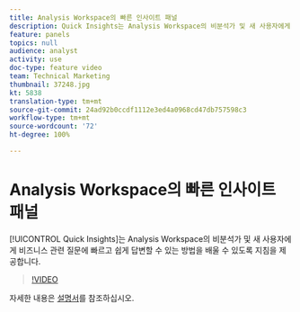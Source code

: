 ```yaml
---
title: Analysis Workspace의 빠른 인사이트 패널
description: Quick Insights는 Analysis Workspace의 비분석가 및 새 사용자에게 비즈니스 관련 질문에 빠르고 쉽게 답변할 수 있는 방법을 배울 수 있도록 지침을 제공합니다.
feature: panels
topics: null
audience: analyst
activity: use
doc-type: feature video
team: Technical Marketing
thumbnail: 37248.jpg
kt: 5838
translation-type: tm+mt
source-git-commit: 24ad92b0ccdf1112e3ed4a0968cd47db757598c3
workflow-type: tm+mt
source-wordcount: '72'
ht-degree: 100%

---
```



# Analysis Workspace의 빠른 인사이트 패널

[!UICONTROL Quick Insights]는 Analysis Workspace의 비분석가 및 새 사용자에게 비즈니스 관련 질문에 빠르고 쉽게 답변할 수 있는 방법을 배울 수 있도록 지침을 제공합니다.

>[!VIDEO](https://video.tv.adobe.com/v/37248/?quality=12&learn=on)

자세한 내용은 [설명서](https://docs.adobe.com/content/help/ko-KR/analytics/analyze/analysis-workspace/panels/quickinsight.html)를 참조하십시오.
